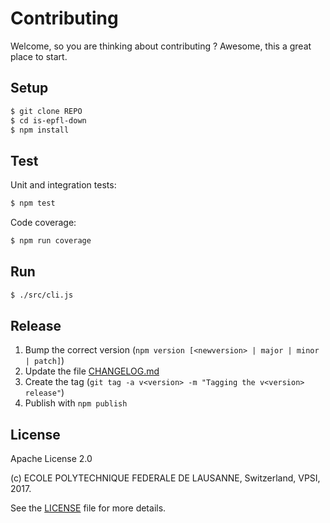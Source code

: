 Contributing
============

Welcome, so you are thinking about contributing ?
Awesome, this a great place to start.

Setup
-----

```bash
$ git clone REPO
$ cd is-epfl-down
$ npm install
```

Test
----

Unit and integration tests:

```bash
$ npm test
```

Code coverage:

```bash
$ npm run coverage
```

Run
---

```bash
$ ./src/cli.js
```

Release
-------

  1. Bump the correct version (``npm version [<newversion> | major | minor | patch]``)
  2. Update the file [CHANGELOG.md](CHANGELOG.md)
  3. Create the tag (``git tag -a v<version> -m "Tagging the v<version> release"``)
  4. Publish with ``npm publish``

License
-------

Apache License 2.0

(c) ECOLE POLYTECHNIQUE FEDERALE DE LAUSANNE, Switzerland, VPSI, 2017.

See the [LICENSE](LICENSE) file for more details.
